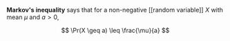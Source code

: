 **Markov's inequality** says that for a non-negative [[random variable]] $X$ with mean $\mu$ and $a > 0$,

$$
\Pr(X \geq a) \leq \frac{\mu}{a}
$$